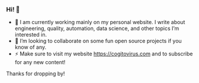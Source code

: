 ### Hi! 👋
- 🔭 I am currently working mainly on my personal website. I write about engineering, quality, automation, data science, and other topics I’m interested in.
- 👯 I’m looking to collaborate on some fun open source projects if you know of any.
- ⚡ Make sure to visit my website https://cogitovirus.com and to subscribe for any new content!

Thanks for dropping by!



<!--
**cogitovirus/cogitovirus** is a ✨ _special_ ✨ repository because its `README.md` (this file) appears on your GitHub profile.

Here are some ideas to get you started:

- 🔭 I’m currently working on ...
- 🌱 I’m currently learning ...
- 👯 I’m looking to collaborate on ...
- 🤔 I’m looking for help with ...
- 💬 Ask me about ...
- 📫 How to reach me: ...
- 😄 Pronouns: ...
- ⚡ Fun fact: ...
-->
